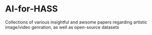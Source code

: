 # AI-for-HASS
Collections of various insightful and awsome papers regarding artistic image/video genration, as well as open-source datasets
